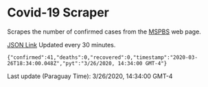 # Covid-19 Scraper

Scrapes the number of confirmed cases from the [MSPBS](https://www.mspbs.gov.py/covid-19.php) web page.

[JSON Link](https://jmayalag.github.io/covid19-scrape/cases.json)
Updated every 30 minutes.
```
{"confirmed":41,"deaths":0,"recovered":0,"timestamp":"2020-03-26T18:34:00.048Z","pyt":"3/26/2020, 14:34:00 GMT-4"}
```
Last update (Paraguay Time): 3/26/2020, 14:34:00 GMT-4